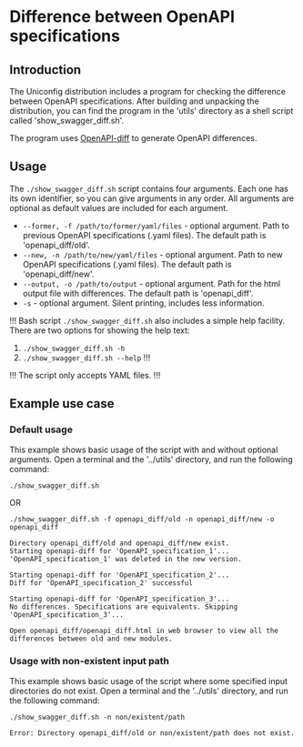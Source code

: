 # Difference between OpenAPI specifications

## Introduction

The Uniconfig distribution includes a program for checking the difference between OpenAPI specifications. 
After building and unpacking the distribution, you can find the program in the 'utils' directory as a shell
script called 'show_swagger_diff.sh'.

The program uses [OpenAPI-diff](https://github.com/OpenAPITools/openapi-diff) to generate OpenAPI differences.

## Usage

The ```./show_swagger_diff.sh``` script contains four arguments. Each one has its own identifier, so you can give arguments
in any order. All arguments are optional as default values are included for each argument.

* ```--former, -f /path/to/former/yaml/files``` - optional argument. Path to previous OpenAPI specifications (.yaml files). The default path is 'openapi_diff/old'.
* ```--new, -n /path/to/new/yaml/files``` - optional argument. Path to new OpenAPI specifications (.yaml files). The default path is 'openapi_diff/new'.
* ```--output, -o /path/to/output``` - optional argument. Path for the html output file with differences. The default path is 'openapi_diff'.
* ```-s``` - optional argument. Silent printing, includes less information.

!!!
Bash script ```./show_swagger_diff.sh``` also includes a simple help facility. There are two options for showing the help text:
1. ```./show_swagger_diff.sh -h```
2. ```./show_swagger_diff.sh --help```
!!!

!!!
The script only accepts YAML files.
!!!

## Example use case

### Default usage

This example shows basic usage of the script with and without optional arguments. Open a terminal
and the  '../utils' directory, and run the following command:

```console
./show_swagger_diff.sh
```

OR

```console
./show_swagger_diff.sh -f openapi_diff/old -n openapi_diff/new -o openapi_diff
```

```console Output:
Directory openapi_diff/old and openapi_diff/new exist.
Starting openapi-diff for 'OpenAPI_specification_1'...
'OpenAPI_specification_1' was deleted in the new version.

Starting openapi-diff for 'OpenAPI_specification_2'...
Diff for 'OpenAPI_specification_2' successful

Starting openapi-diff for 'OpenAPI_specification_3'...
No differences. Specifications are equivalents. Skipping 'OpenAPI_specification_3'...

Open openapi_diff/openapi_diff.html in web browser to view all the differences between old and new modules.
```

### Usage with non-existent input path

This example shows basic usage of the script where some specified input directories do not exist. Open a terminal
and the '../utils' directory, and run the following command:

```console
./show_swagger_diff.sh -n non/existent/path
```

```console Output:
Error: Directory openapi_diff/old or non/existent/path does not exist.
```
